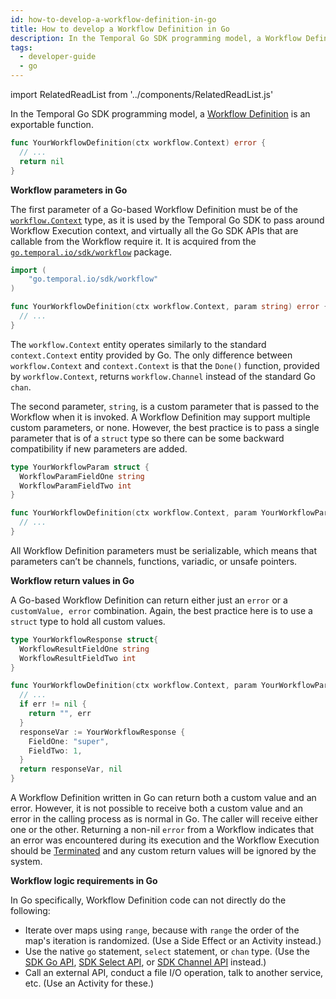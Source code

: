 ```yaml
---
id: how-to-develop-a-workflow-definition-in-go
title: How to develop a Workflow Definition in Go
description: In the Temporal Go SDK programming model, a Workflow Definition is an exportable function.
tags:
  - developer-guide
  - go
---
```


import RelatedReadList from '../components/RelatedReadList.js'

In the Temporal Go SDK programming model, a [Workflow Definition](/docs/temporal-explained/introduction#workflow-definition) is an exportable function.

```go
func YourWorkflowDefinition(ctx workflow.Context) error {
  // ...
  return nil
}
```

**Workflow parameters in Go**

The first parameter of a Go-based Workflow Definition must be of the [`workflow.Context`](https://pkg.go.dev/go.temporal.io/sdk@v1.8.0/workflow#Context) type, as it is used by the Temporal Go SDK to pass around Workflow Execution context, and virtually all the Go SDK APIs that are callable from the Workflow require it.
It is acquired from the [`go.temporal.io/sdk/workflow`](https://pkg.go.dev/go.temporal.io/sdk@v1.8.0/workflow) package.

```go
import (
    "go.temporal.io/sdk/workflow"
)

func YourWorkflowDefinition(ctx workflow.Context, param string) error {
  // ...
}
```

The `workflow.Context` entity operates similarly to the standard `context.Context` entity provided by Go.
The only difference between `workflow.Context` and `context.Context` is that the `Done()` function, provided by `workflow.Context`, returns `workflow.Channel` instead of the standard Go `chan`.

The second parameter, `string`, is a custom parameter that is passed to the Workflow when it is invoked.
A Workflow Definition may support multiple custom parameters, or none.
However, the best practice is to pass a single parameter that is of a `struct` type so there can be some backward compatibility if new parameters are added.

```go
type YourWorkflowParam struct {
  WorkflowParamFieldOne string
  WorkflowParamFieldTwo int
}

func YourWorkflowDefinition(ctx workflow.Context, param YourWorkflowParam) error {
  // ...
}
```

All Workflow Definition parameters must be serializable, which means that parameters can’t be channels, functions, variadic, or unsafe pointers.

**Workflow return values in Go**

A Go-based Workflow Definition can return either just an `error` or a `customValue, error` combination.
Again, the best practice here is to use a `struct` type to hold all custom values.

```go
type YourWorkflowResponse struct{
  WorkflowResultFieldOne string
  WorkflowResultFieldTwo int
}

func YourWorkflowDefinition(ctx workflow.Context, param YourWorkflowParam) (YourWorkflowResponse, error) {
  // ...
  if err != nil {
    return "", err
  }
  responseVar := YourWorkflowResponse {
    FieldOne: "super",
    FieldTwo: 1,
  }
  return responseVar, nil
}
```

A Workflow Definition written in Go can return both a custom value and an error.
However, it is not possible to receive both a custom value and an error in the calling process as is normal in Go.
The caller will receive either one or the other.
Returning a non-nil `error` from a Workflow indicates that an error was encountered during its execution and the Workflow Execution should be [Terminated](#) and any custom return values will be ignored by the system.

<!--
<RelatedReadList
readlist={[
["When to return an error from a Workflow","#","og"],
}]
/>
-->

**Workflow logic requirements in Go**

In Go specifically, Workflow Definition code can not directly do the following:

- Iterate over maps using `range`, because with `range` the order of the map's iteration is randomized. (Use a Side Effect or an Activity instead.)
- Use the native `go` statement, `select` statement, or `chan` type. (Use the [SDK Go API](#), [SDK Select API](#), or [SDK Channel API](#) instead.)
- Call an external API, conduct a file I/O operation, talk to another service, etc. (Use an Activity for these.)

<!--
<RelatedReadList
readlist={[
["General requirements for developing Workflow Definitions","/docs/application-operations/#what-are-general-requirements-for-writing-workflow-defintions","og"],
["How to develop a Side Effect in Go","#","dg"],
["How to develop an Activity Definition", "#how-to-write-an-activity-definition", "dg"],
]}
/>
-->
